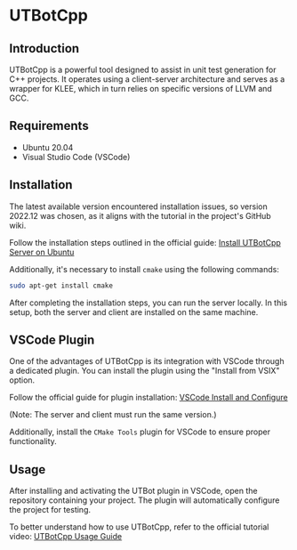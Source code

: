 # UTBotCpp

## Introduction
UTBotCpp is a powerful tool designed to assist in unit test generation for C++ projects. It operates using a client-server architecture and serves as a wrapper for KLEE, which in turn relies on specific versions of LLVM and GCC.

## Requirements
- Ubuntu 20.04
- Visual Studio Code (VSCode)

## Installation
The latest available version encountered installation issues, so version 2022.12 was chosen, as it aligns with the tutorial in the project's GitHub wiki.

Follow the installation steps outlined in the official guide:
[Install UTBotCpp Server on Ubuntu](https://github.com/UnitTestBot/UTBotCpp/wiki/install-server-on-ubuntu)

Additionally, it's necessary to install `cmake` using the following commands:
```sh
sudo apt-get install cmake
```
After completing the installation steps, you can run the server locally. In this setup, both the server and client are installed on the same machine.

## VSCode Plugin
One of the advantages of UTBotCpp is its integration with VSCode through a dedicated plugin. You can install the plugin using the "Install from VSIX" option.

Follow the official guide for plugin installation:
[VSCode Install and Configure](https://github.com/UnitTestBot/UTBotCpp/wiki/vscode-install-and-configure)

(Note: The server and client must run the same version.)

Additionally, install the `CMake Tools` plugin for VSCode to ensure proper functionality.

## Usage
After installing and activating the UTBot plugin in VSCode, open the repository containing your project. The plugin will automatically configure the project for testing.

To better understand how to use UTBotCpp, refer to the official tutorial video:
[UTBotCpp Usage Guide](https://www.youtube.com/watch?v=bDJyWEeYhvk)

